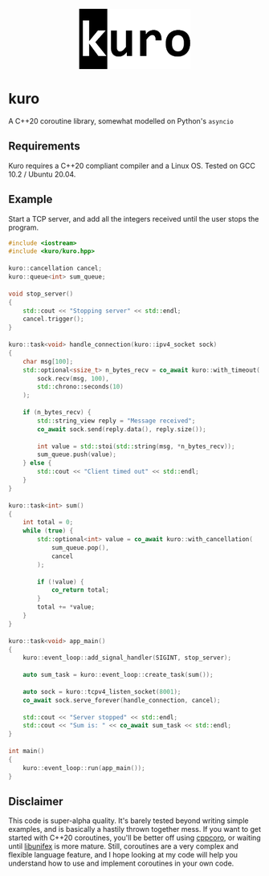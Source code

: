 <p align="center">
    <img height=120 src="img/logo.png"/>  
</p>

# kuro

A C++20 coroutine library, somewhat modelled on Python's `asyncio`

## Requirements

Kuro requires a C++20 compliant compiler and a Linux OS. Tested on GCC 10.2 / Ubuntu 20.04.

## Example

Start a TCP server, and add all the integers received until the user stops the program.

```cpp
#include <iostream>
#include <kuro/kuro.hpp>

kuro::cancellation cancel;
kuro::queue<int> sum_queue;

void stop_server()
{
    std::cout << "Stopping server" << std::endl;
    cancel.trigger();
}

kuro::task<void> handle_connection(kuro::ipv4_socket sock)
{
    char msg[100];
    std::optional<ssize_t> n_bytes_recv = co_await kuro::with_timeout(
        sock.recv(msg, 100), 
        std::chrono::seconds(10)
    );

    if (n_bytes_recv) {
        std::string_view reply = "Message received";
        co_await sock.send(reply.data(), reply.size());

        int value = std::stoi(std::string(msg, *n_bytes_recv));
        sum_queue.push(value);
    } else {
        std::cout << "Client timed out" << std::endl;
    }
}

kuro::task<int> sum()
{
    int total = 0;
    while (true) {
        std::optional<int> value = co_await kuro::with_cancellation(
            sum_queue.pop(),
            cancel
        );

        if (!value) {
            co_return total;
        }
        total += *value;
    }
}

kuro::task<void> app_main()
{
    kuro::event_loop::add_signal_handler(SIGINT, stop_server);

    auto sum_task = kuro::event_loop::create_task(sum());

    auto sock = kuro::tcpv4_listen_socket(8001);
    co_await sock.serve_forever(handle_connection, cancel);

    std::cout << "Server stopped" << std::endl;
    std::cout << "Sum is: " << co_await sum_task << std::endl;
}

int main()
{
    kuro::event_loop::run(app_main());
}
```

## Disclaimer

This code is super-alpha quality. It's barely tested beyond writing simple examples, and is basically a hastily thrown together mess. If you want to get started with C++20 coroutines, you'll be better off using [cppcoro](https://github.com/lewissbaker/cppcoro), or waiting until [libunifex](https://github.com/facebookexperimental/libunifex) is more mature. Still, coroutines are a very complex and flexible language feature, and I hope looking at my code will help you understand how to use and implement coroutines in your own code.